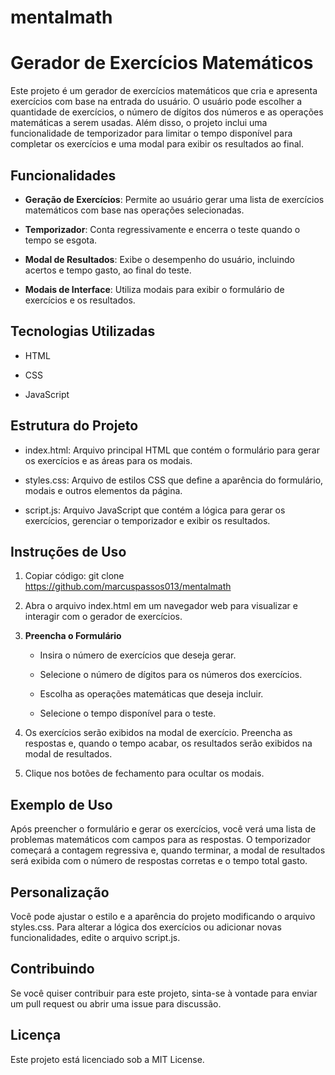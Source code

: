 # mentalmath
Gerador de Exercícios Matemáticos
=================================

Este projeto é um gerador de exercícios matemáticos que cria e apresenta exercícios com base na entrada do usuário. O usuário pode escolher a quantidade de exercícios, o número de dígitos dos números e as operações matemáticas a serem usadas. Além disso, o projeto inclui uma funcionalidade de temporizador para limitar o tempo disponível para completar os exercícios e uma modal para exibir os resultados ao final.

Funcionalidades
---------------

*   **Geração de Exercícios**: Permite ao usuário gerar uma lista de exercícios matemáticos com base nas operações selecionadas.
    
*   **Temporizador**: Conta regressivamente e encerra o teste quando o tempo se esgota.
    
*   **Modal de Resultados**: Exibe o desempenho do usuário, incluindo acertos e tempo gasto, ao final do teste.
    
*   **Modais de Interface**: Utiliza modais para exibir o formulário de exercícios e os resultados.
    

Tecnologias Utilizadas
----------------------

*   HTML
    
*   CSS
    
*   JavaScript
    

Estrutura do Projeto
--------------------

*   index.html: Arquivo principal HTML que contém o formulário para gerar os exercícios e as áreas para os modais.
    
*   styles.css: Arquivo de estilos CSS que define a aparência do formulário, modais e outros elementos da página.
    
*   script.js: Arquivo JavaScript que contém a lógica para gerar os exercícios, gerenciar o temporizador e exibir os resultados.
    

Instruções de Uso
-----------------

1.  Copiar código: git clone https://github.com/marcuspassos013/mentalmath
    
2.  Abra o arquivo index.html em um navegador web para visualizar e interagir com o gerador de exercícios.
    
3.  **Preencha o Formulário**
    
    *   Insira o número de exercícios que deseja gerar.
        
    *   Selecione o número de dígitos para os números dos exercícios.
        
    *   Escolha as operações matemáticas que deseja incluir.
        
    *   Selecione o tempo disponível para o teste.
        
4.  Os exercícios serão exibidos na modal de exercício. Preencha as respostas e, quando o tempo acabar, os resultados serão exibidos na modal de resultados.
    
5.  Clique nos botões de fechamento para ocultar os modais.
    

Exemplo de Uso
--------------

Após preencher o formulário e gerar os exercícios, você verá uma lista de problemas matemáticos com campos para as respostas. O temporizador começará a contagem regressiva e, quando terminar, a modal de resultados será exibida com o número de respostas corretas e o tempo total gasto.

Personalização
--------------

Você pode ajustar o estilo e a aparência do projeto modificando o arquivo styles.css. Para alterar a lógica dos exercícios ou adicionar novas funcionalidades, edite o arquivo script.js.

Contribuindo
------------

Se você quiser contribuir para este projeto, sinta-se à vontade para enviar um pull request ou abrir uma issue para discussão.

Licença
-------

Este projeto está licenciado sob a MIT License.
